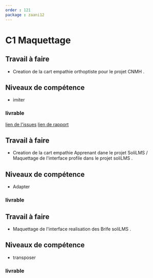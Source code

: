 ```yaml
---
order : 121 
package : zaani12
--- 
```

# C1 Maquettage

## Travail à faire

-  Creation de la cart empathie orthoptiste pour le projet CNMH .

## Niveaux de compétence
 - imiter

### livrable 
[lien de l'issues](https://github.com/cnmh/besoin/issues/115)
[lien de rapport](https://cnmh.github.io/besoin/empathie-orthoptiste/rapport.html)

## Travail à faire

-  Creation de la cart empathie Apprenant dane le projet SoliLMS / Maquettage de l'interface profile dans le projet soliLMS .


## Niveaux de compétence

- Adapter

### livrable 

## Travail à faire

-   Maquettage de  l'interface realisation des Brife soliLMS  .

## Niveaux de compétence

- transposer

### livrable 
